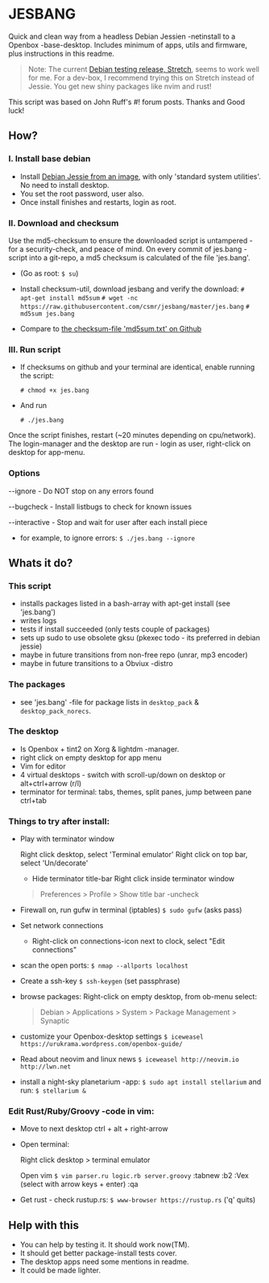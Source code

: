 # JESBANG

Quick and clean way from a headless Debian Jessien -netinstall to a Openbox -base-desktop. Includes minimum of apps, utils and firmware, plus instructions in this readme.

> Note: The current [Debian testing release, Stretch](http://cdimage.debian.org/cdimage/unofficial/non-free/cd-including-firmware/weekly-builds/), seems to work well for me. For a dev-box, I recommend trying this on Stretch instead of Jessie. You get new shiny packages like nvim and rust!

This script was based on John Ruff's #! forum posts. Thanks and Good luck!

## How? 

### I. Install base debian

- Install [Debian Jessie from an image](http://cdimage.debian.org/cdimage/release/current/), with only 'standard system utilities'. No need to install desktop.
- You set the root password, user also.
- Once install finishes and restarts, login as root.

### II. Download and checksum

Use the md5-checksum to ensure the downloaded script is untampered - for a security-check, and peace of mind. On every commit of jes.bang -script into a git-repo, a md5 checksum is calculated of the file 'jes.bang'. 
- (Go as root: `$ su`)
- Install checksum-util, download jesbang and verify the download: 
 `# apt-get install md5sum` 
 `# wget -nc https://raw.githubusercontent.com/csmr/jesbang/master/jes.bang`
 `# md5sum jes.bang`

- Compare to [the checksum-file 'md5sum.txt' on Github](http://github.com/csmr/jesbang/blob/master/md5sum.txt)

### III. Run script

- If checksums on github and your terminal are identical, enable running the script:

	`# chmod +x jes.bang`

- And run

	`# ./jes.bang`

Once the script finishes, restart (~20 minutes depending on cpu/network). The login-manager and the desktop are run - login as user, right-click on desktop for app-menu.

### Options
	
 --ignore - Do NOT stop on any errors found

 --bugcheck - Install listbugs to check for known issues

 --interactive - Stop and wait for user after each install piece


- for example, to ignore errors:
	`$ ./jes.bang --ignore`


## Whats it do?

### This script
- installs packages listed in a bash-array with apt-get install (see 'jes.bang')
- writes logs
- tests if install succeeded (only tests couple of packages)
- sets up sudo to use obsolete gksu (pkexec todo - its preferred in debian jessie)
- maybe in future transitions from non-free repo (unrar, mp3 encoder) 
- maybe in future transitions to a Obviux -distro


### The packages
- see 'jes.bang' -file for package lists in `desktop_pack` & `desktop_pack_norecs`.


### The desktop
- Is Openbox + tint2 on Xorg & lightdm -manager.
- right click on empty desktop for app menu
- Vim for editor
- 4 virtual desktops - switch with scroll-up/down on desktop or alt+ctrl+arrow (r/l)
- terminator for terminal: tabs, themes, split panes, jump between pane ctrl+tab


### Things to try after install:

- Play with terminator window

  Right click desktop, select 'Terminal emulator'
  Right click on top bar, select 'Un/decorate'

	- Hide terminator title-bar
	Right click inside terminator window 
	> Preferences > Profile > Show title bar -uncheck

- Firewall on, run gufw in terminal (iptables)
	`$ sudo gufw`
	(asks pass)

- Set network connections
	- Right-click on connections-icon next to clock, select "Edit connections"

- scan the open ports:
  `$ nmap --allports localhost`

- Create a ssh-key
	`$ ssh-keygen`
	(set passphrase)

- browse packages:
	Right-click on empty desktop, from ob-menu select:
	> Debian > Applications > System > Package Management > Synaptic

- customize your Openbox-desktop settings
	`$ iceweasel https://urukrama.wordpress.com/openbox-guide/`

- Read about neovim and linux news
	`$ iceweasel http://neovim.io http://lwn.net`
	
- install a night-sky planetarium -app:
	`$ sudo apt install stellarium`
	and run:
	`$ stellarium &`


### Edit Rust/Ruby/Groovy -code in vim:

- Move to next desktop
	ctrl + alt + right-arrow

- Open terminal: 

	Right click desktop > terminal emulator

	Open vim
	`$ vim parser.ru logic.rb server.groovy`
	:tabnew
	:b2
	:Vex (select with arrow keys + enter)
	:qa

- Get rust - check rustup.rs: 
	`$ www-browser https://rustup.rs`
	('q' quits)

## Help with this
- You can help by testing it. It should work now(TM).
- It should get better package-install tests cover.
- The desktop apps need some mentions in readme.
- It could be made lighter.
